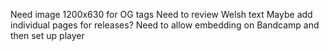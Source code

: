 Need image 1200x630 for OG tags
Need to review Welsh text
Maybe add individual pages for releases?
Need to allow embedding on Bandcamp and then set up player